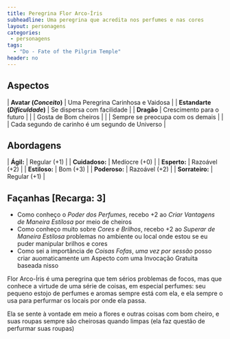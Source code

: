 ```yaml
---
title: Peregrina Flor Arco-Íris
subheadline: Uma peregrina que acredita nos perfumes e nas cores
layout: personagens
categories:
 - personagens
tags:
  - "Do - Fate of the Pilgrim Temple"
header: no
---
```


## Aspectos

| **Avatar (_Conceito_)**        | Uma Peregrina Carinhosa e Vaidosa                |
| **Estandarte (_Dificuldade_)** | Se dispersa com facilidade                       |
| **Dragão**                     | Crescimento para o futuro                        |
|                                | Gosta de Bom cheiros                             |
|                                | Sempre se preocupa com os demais                 |
|                                | Cada segundo de carinho é um segundo de Universo |

## Abordagens 

| **Ágil:**       | Regular (+1) |
| **Cuidadoso:**  | Medíocre (+0) |
| **Esperto:**    | Razoável (+2) |
| **Estiloso:**   | Bom (+3) |
| **Poderoso:**   | Razoável (+2) |
| **Sorrateiro:** | Regular (+1) |

## Façanhas [Recarga: 3]

+ Como conheço o _Poder dos Perfumes_, recebo +2 ao _Criar Vantagens de Maneira Estilosa_ por meio de cheiros
+ Como conheço muito sobre _Cores e Brilhos_, recebo +2 ao _Superar de Maneira Estilosa_ problemas no ambiente ou local onde estou se eu puder manipular brilhos e cores
+ Como sei a importância de *Coisas Fofas*, *uma vez por sessão* posso criar auomaticamente um Aspecto com uma Invocação Gratuita baseada nisso


Flor Arco-Íris é uma peregrina que tem sérios problemas de focos, mas que conhece a virtude de uma série de coisas, em especial perfumes: seu pequeno estojo de perfumes e aromas sempre está com ela, e ela sempre o usa para perfurmar os locais por onde ela passa. 

Ela se sente à vontade em meio a flores e outras coisas com bom cheiro, e suas roupas sempre são cheirosas quando limpas (ela faz questão de perfurmar suas roupas)
